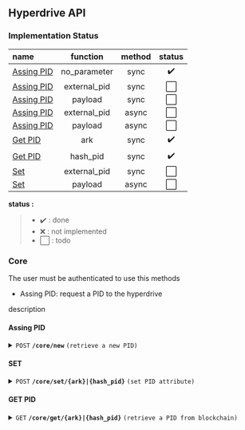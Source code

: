 ## Hyperdrive API

### Implementation Status

| name                     |  function     | method | status |
|:-                        | :-:           | :-:    | :-: | 
|[Assing PID](#assing_pid) | no_parameter  | sync   | :heavy_check_mark: |
|[Assing PID](#assing_pid) | external_pid  | sync   | ⬜ |
|[Assing PID](#assing_pid) | payload       | sync   | ⬜ |
|[Assing PID](#assing_pid) | external_pid  | async   | ⬜ |
|[Assing PID](#assing_pid) | payload       | async   | ⬜ |
|[Get PID](#get_pid)       | ark           | sync   | :heavy_check_mark: |
|[Get PID](#get_pid)       | hash_pid      | sync   | :heavy_check_mark: |
|[Set](#set)               | external_pid  | sync   | ⬜ |
|[Set](#set)               | payload       | async   | ⬜ |



**status :**
> - :heavy_check_mark: : done
> - :x: : not implemented
> - ⬜ : todo

### Core


The user must be authenticated to use this methods

- Assing PID: request a PID to the hyperdrive

description


#### Assing PID
<details>
 <summary><code>POST</code> <code><b>/core/new</b></code> <code>(retrieve a new PID)</code></summary>

##### Parameters

> | name      |  type     | data type               | description                                                           |
> |----|---|---|---|
> | api_auth_key     |  required | str    | the api auth key  |
> | external_pid     |  optional | str    | external pid   |
> | payload          |  optional | json   | pid paylload  |

##### Responses

> | http code     | content-type                      | response                                                            |
> |----|---|---|
> | `200`         | `text/plain;charset=UTF-8`        | `{"pid":"8008/fk3abd1344"}`                                |
> | `400`         | `application/json`                | `{"code":"400","message":"Bad Request"}` |
> | `405`         | `text/html;charset=utf-8`         | None |

##### Example cURL [POST]

> ```javascript
>  curl -X POST http://localhost:8080/core/new -H 'Content-Type: application/json' -d '{"external_pid":"doi-number"}'
> ```

##### Example browser [GET]

> ```
>  http://http://localhost:8080/core/new?external_pid=doi-number
> ```
</details>


#### SET
<details>
 <summary><code>POST</code> <code><b>/core/set/{ark}|{hash_pid}</b></code> <code>(set PID attribute)</code></summary>

##### Parameters

> | name      |  type     | data type               | description                                                           |
> |----|---|---|---|
> | api_auth_key     |  required | str    | the api auth key  |
> | external_pid     |  optional | str    | external pid   |
> | payload          |  optional | json   | pid paylload  |

##### Responses

> | http code     | content-type                      | response                                                            |
> |----|---|---|
> | `200`         | `text/plain;charset=UTF-8`        | `{"pid":"8008/fk3abd1344" , action: "external_pid_add" , transcation_recipt: "0xffff"}`                                |
> | `200`         | `text/plain;charset=UTF-8`        | `{"pid":"8008/fk3abd1344" , action: "payload_add", transcation_recipt: "0xffff"}`                                |
> | `400`         | `application/json`                | `{"code":"400","message":"Bad Request"}` |
> | `405`         | `text/html;charset=utf-8`         | None |

##### Example cURL [POST]

> ```javascript
>  curl -X POST http://localhost:8080/core/set/8008/fk3abd1344 -H 'Content-Type: application/json' -d '{"external_pid":"doi-number"}'
> ```

</details>

#### GET PID
<details>
 <summary><code>GET</code> <code><b>/core/get/{ark}|{hash_pid}</b></code> <code>(retrieve a PID from blockchain)</code></summary>

##### Parameters

> | name      |  type     | data type               | description                                                           |
> |----|---|---|---|
> | ark     |  required | str   | ark_id   |
> | hash_pid     |  required | str   | hash_pid  |

##### Responses

> | http code     | content-type                      | response                                                            |
> |----|---|---|
> | `200`         | `text/plain;charset=UTF-8`        | `{"pid":"8008/fk3abd1344"}`                                |
> | `400`         | `application/json`                | `{"code":"400","message":"Bad Request"}` |
> | `405`         | `text/html;charset=utf-8`         | None |
##### Example [GET]

> ```
>  http://http://localhost:8080/core/get/0xd5e7a6c7f0a45e40d910d2cf1fa3d7f18e5f3a21257e0bbb115308dfb9ac75ab
> ```

> ```
>  http://http://localhost:8080/core/get/8008/fk3abd1344
> ```
</details>
